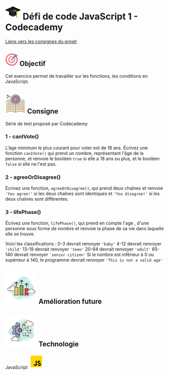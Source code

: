 
# ![logo chapeau diplôme](/ressource/diplomeCasquette.png) Défi de code JavaScript 1 - Codecademy
[Liens vers les consignes du projet](https://www.codecademy.com/journeys/full-stack-engineer/paths/fscj-22-building-interactive-websites/tracks/fscj-22-javascript-syntax-part-i/modules/fscj-22-practice-javascript-syntax-variables-data-types-conditionals-functions/lessons/javascript-fundamentals-code-challenge/exercises/introduction)


## ![Logo objectif](/ressource/objectif.png) Objectif 
Cet exercice permet de travailler sur les fonctions, les conditions en JavaScript.


## ![Logo consigne](/ressource/instruction.png) Consigne
Série de test proposé par Codecademy

### 1 - canIVote()
L'âge minimum le plus courant pour voter est de 18 ans. Écrivez une fonction `canIVote()` qui prend un nombre, représentant l'âge de la personne, et renvoie le booléen `true` si elle a 18 ans ou plus, et le booléen `false` si elle ne l'est pas.

### 2 - agreeOrDisagree()
Écrivez une fonction, `agreeOrDisagree()`, qui prend deux chaînes et renvoie `'You agree!'` si les deux chaînes sont identiques et `'You disagree!'` si les deux chaînes sont différentes.

### 3 - lifePhase()
Écrivez une fonction, `lifePhase()`, qui prend en compte l'age , d'une personne sous forme de nombre et renvoie la phase de sa vie dans laquelle elle se trouve.

Voici les classifications :
0-3 devrait renvoyer `'baby'`
4-12 devrait renvoyer `'child'`
13-19 devrait renvoyer `'teen'`
20-64 devrait renvoyer `'adult'`
65-140 devrait renvoyer `'senior citizen'`
Si le nombre est inférieur à 0 ou supérieur à 140, le programme devrait renvoyer `'This is not a valid age'`

## ![Amelioration Logo](/ressource/ameliorationLogo.png) Amélioration future


## ![Logo Technologie](/ressource/technologie.png) Technologie
JavaScript ![Logo JavaScript](/ressource/javascript.png)